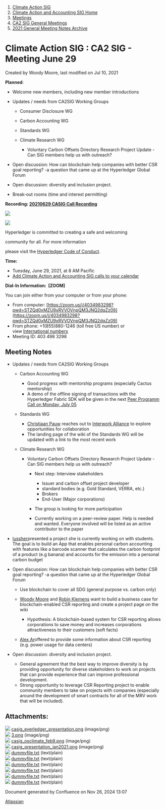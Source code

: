 1. [Climate Action SIG](index.html)
2. [Climate Action and Accounting SIG Home](Climate-Action-and-Accounting-SIG-Home_19005445.html)
3. [Meetings](Meetings_19005583.html)
4. [CA2 SIG General Meetings](CA2-SIG-General-Meetings_19006785.html)
5. [2021 General Meeting Notes Archive](2021-General-Meeting-Notes-Archive_19006648.html)

# Climate Action SIG : CA2 SIG - Meeting June 29

Created by Woody Moore, last modified on Jul 10, 2021

**Planned**:

- Welcome new members, including new member introductions
- Updates / needs from CA2SIG Working Groups
  
  - Consumer Disclosure WG
  - Carbon Accounting WG
  - Standards WG
  - Climate Research WG 
    
    - Voluntary Carbon Offsets Directory Research Project Update - Can SIG members help us with outreach?
- Open discussion: How can blockchain help companies with better CSR goal reporting? -a question that came up at the Hyperledger Global Forum
- Open discussion: diversity and inclusion project.
- Break-out rooms (time and interest permitting)

**Recording: [20210629 CASIG Call Recording](#)**

![](https://wiki.hyperledger.org/download/attachments/29034696/Antitrustnotice.png?version=1&modificationDate=1581695654000&api=v2)

![](https://wiki.hyperledger.org/download/attachments/2392771/welcome.png?version=2&modificationDate=1572450107000&api=v2)

Hyperledger is committed to creating a safe and welcoming

community for all. For more information

please visit the [Hyperledger Code of Conduct](https://lf-hyperledger.atlassian.net/wiki/spaces/HYP/pages/19595281/Hyperledger+Code+of+Conduct).

**Time:**

- Tuesday, June 29, 2021, at 8 AM Pacific
- [Add Climate Action and Accounting SIG calls to your calendar](https://lists.hyperledger.org/g/climate-sig/ics/invite.ics?repeatid=24572)

**Dial-In Information:  \[ZOOM]**

You can join either from your computer or from your phone:

- From computer: [https://zoom.us/j/4034983298?pwd=STZQd0xMZU9xRVVOVnpQM3JNQ2dqZz09](https://zoom.us/j/4034983298?pwd=STZQd0xMZU9xRVVOVnpQM3JNQ2dqZz09)
- From phone: +1(855)880-1246 (toll free US number) or view [International numbers](https://zoom.us/u/bAaJoyznp)
- Meeting ID: 403 498 3298

## **Meeting Notes**

- Updates / needs from CA2SIG Working Groups
  
  - Carbon Accounting WG
    
    - Good progress with mentorship programs (especially Cactus mentorship)
    - A demo of the offline signing of transactions with the Hyperledger Fabric SDK will be given in the next [Peer Programm Call on Monday, July 05](https://lf-hyperledger.atlassian.net/wiki/display/CASIG/2021-07-05+Peer+Programming+Call)
  - Standards WG
    
    - [Christiaan Pauw](https://lf-hyperledger.atlassian.net/wiki/people/5d7546015a4d810d2c4dc927?ref=confluence) reaches out to [Interwork Alliance](https://interwork.org/) to explore opportunities for collaboration
    - The landing page of the wiki of the Standards WG will be updated with a link to the most recent work
  - Climate Research WG 
    
    - Voluntary Carbon Offsets Directory Research Project Update - Can SIG members help us with outreach?
      
      - Next step: Interview stakeholders
        
        - Issuer and carbon offset project developer
        - standard bodies (e.g. Gold Standard, VERRA, etc.)
        - Brokers
        - End-User (Major corporations)
      - The group is looking for more participation
      - Currently working on a peer-review paper. Help is needed and wanted. Everyone involved will be listed as an active contributor to the paper
- [lussher](https://lf-hyperledger.atlassian.net/wiki/people/639ebea5030d706ab0e1be7e?ref=confluence)presented a project she is currently working on with students. The goal is to build an App that enables personal carbon accounting with features like a barcode scanner that calculates the carbon footprint of a product (e.g banana) and accounts for the emission into a personal carbon budget
- Open discussion: How can blockchain help companies with better CSR goal reporting? -a question that came up at the Hyperledger Global Forum
  
  - Use blockchain to cover all SDG (general purpose vs. carbon only)
  - [Woody Moore](https://lf-hyperledger.atlassian.net/wiki/people/70121:310f5eae-a11b-435a-ae52-42b0a796fe0b?ref=confluence) and [Robin Klemens](https://lf-hyperledger.atlassian.net/wiki/people/5b068694a595df5d0a165a66?ref=confluence) want to build a business case for blockchain-enabled CSR reporting and create a project page on the wiki
    
    - Hypothesis: A blockchain-based system for CSR reporting allows corporations to save money and increases corporations attractiveness to their customers (soft facts)
  - [Alex Ar](https://lf-hyperledger.atlassian.net/wiki/people/70121:ff131248-c3c4-487f-be47-ba4066c5e1a3?ref=confluence)offered to provide some information about CSR reporting (e.g. power usage for data centers)
- Open discussion: diversity and inclusion project.
  
  - General agreement that the best way to improve diversity is by providing opportunity for diverse stakeholders to work on projects that can provide experience that can improve professional development.
  - Strong opportunity to leverage CSR Reporting project to enable community members to take on projects with companies (especially around the development of smart contracts for all of the MRV work that will be included).

## Attachments:

![](images/icons/bullet_blue.gif) [casig\_everledger\_presentation.png](attachments/19007771/19007772.png) (image/png)  
![](images/icons/bullet_blue.gif) [3.png](attachments/19007771/19007773.png) (image/png)  
![](images/icons/bullet_blue.gif) [casig\_osclimate\_feb9.png](attachments/19007771/19007777.png) (image/png)  
![](images/icons/bullet_blue.gif) [casig\_presentation\_jan2021.png](attachments/19007771/19007778.png) (image/png)  
![](images/icons/bullet_blue.gif) [dummyfile.txt](attachments/19007771/19007774.txt) (text/plain)  
![](images/icons/bullet_blue.gif) [dummyfile.txt](attachments/19007771/19007775.txt) (text/plain)  
![](images/icons/bullet_blue.gif) [dummyfile.txt](attachments/19007771/19007776.txt) (text/plain)  
![](images/icons/bullet_blue.gif) [dummyfile.txt](attachments/19007771/19007779.txt) (text/plain)  
![](images/icons/bullet_blue.gif) [dummyfile.txt](attachments/19007771/19007780.txt) (text/plain)  
![](images/icons/bullet_blue.gif) [dummyfile.txt](attachments/19007771/19007854.txt) (text/plain)

Document generated by Confluence on Nov 26, 2024 13:07

[Atlassian](http://www.atlassian.com/)
